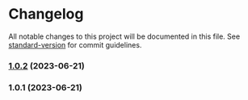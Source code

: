# Changelog

All notable changes to this project will be documented in this file. See [standard-version](https://github.com/conventional-changelog/standard-version) for commit guidelines.

### [1.0.2](https://github.com/epilot-dev/epilot-journey-sdk/compare/v1.0.1...v1.0.2) (2023-06-21)

### 1.0.1 (2023-06-21)
